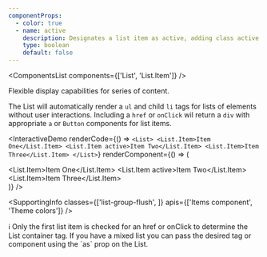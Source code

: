 ```yaml
---
componentProps:
  - color: true
  - name: active
    description: Designates a list item as active, adding class active.
    type: boolean
    default: false
---
```


<ComponentsList components={['List', 'List.Item']} />

Flexible display capabilities for series of content.

The List will automatically render a `ul` and child `li` tags for lists of
elements without user interactions. Including a `href` or `onClick` wil return a
`div` with appropriate `a` or `Button` components for list items.

<InteractiveDemo
  renderCode={() => `<List>
  <List.Item>Item One</List.Item>
  <List.Item active>Item Two</List.Item>
  <List.Item>Item Three</List.Item>
</List>`}
  renderComponent={() => (
    <div className="w-50">
      <List>
        <List.Item>Item One</List.Item>
        <List.Item active>Item Two</List.Item>
        <List.Item>Item Three</List.Item>
      </List>
    </div>
  )}
/>

<SupportingInfo
  classes={['list-group-flush', ]}
  apis={['Items component', 'Theme colors']}
/>

<Alert color="info">
  ℹ️ Only the first list item is checked for an href or onClick to determine the
  List container tag. If you have a mixed list you can pass the desired tag
  or component using the `as` prop on the List.
</Alert>

<PropsTabs componentProps={componentProps} />
